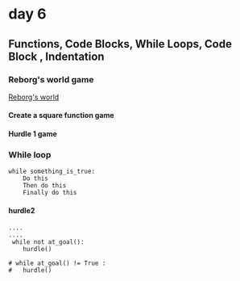 # day 6
## Functions, Code Blocks, While Loops, Code Block , Indentation

### Reborg's world game 
[Reborg's world](https://reeborg.ca/reeborg.html?lang=en&mode=python&menu=worlds%2Fmenus%2Freeborg_intro_en.json&name=Hurdle%201&url=worlds%2Ftutorial_en%2Fhurdle1.json)

#### Create a square function game
#### Hurdle 1 game 

### While loop
```
while something_is_true:
    Do this
    Then do this
    Finally do this

```

#### hurdle2
```
....
....
 while not at_goal():
    hurdle()

# while at_goal() != True :
#   hurdle()    
```